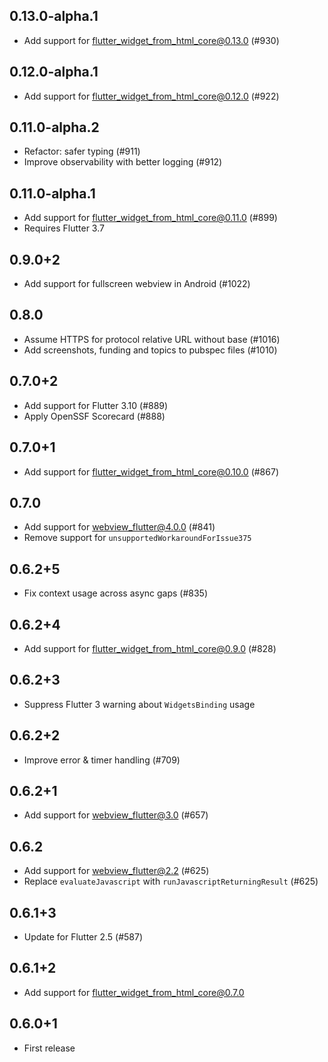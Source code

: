 ## 0.13.0-alpha.1

- Add support for flutter_widget_from_html_core@0.13.0 (#930)

## 0.12.0-alpha.1

- Add support for flutter_widget_from_html_core@0.12.0 (#922)

## 0.11.0-alpha.2

- Refactor: safer typing (#911)
- Improve observability with better logging (#912)

## 0.11.0-alpha.1

- Add support for flutter_widget_from_html_core@0.11.0 (#899)
- Requires Flutter 3.7

## 0.9.0+2

- Add support for fullscreen webview in Android (#1022)

## 0.8.0

- Assume HTTPS for protocol relative URL without base (#1016)
- Add screenshots, funding and topics to pubspec files (#1010)

## 0.7.0+2

- Add support for Flutter 3.10 (#889)
- Apply OpenSSF Scorecard (#888)

## 0.7.0+1

- Add support for flutter_widget_from_html_core@0.10.0 (#867)

## 0.7.0

- Add support for webview_flutter@4.0.0 (#841)
- Remove support for `unsupportedWorkaroundForIssue375`

## 0.6.2+5

- Fix context usage across async gaps (#835)

## 0.6.2+4

- Add support for flutter_widget_from_html_core@0.9.0 (#828)

## 0.6.2+3

- Suppress Flutter 3 warning about `WidgetsBinding` usage

## 0.6.2+2

- Improve error & timer handling (#709)

## 0.6.2+1

- Add support for webview_flutter@3.0 (#657)

## 0.6.2

- Add support for webview_flutter@2.2 (#625)
- Replace `evaluateJavascript` with `runJavascriptReturningResult` (#625)

## 0.6.1+3

- Update for Flutter 2.5 (#587)

## 0.6.1+2

- Add support for flutter_widget_from_html_core@0.7.0

## 0.6.0+1

- First release
